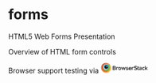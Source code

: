 # forms
HTML5 Web Forms Presentation

Overview of HTML form controls

Browser support testing via 
<a href="https://browserstack.com"><img src="images/images_why2/browserstack.png" 
style="max-height: 1.5em" alt="browserstack"></a>
